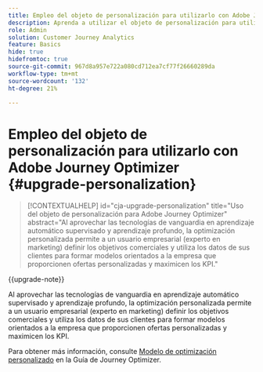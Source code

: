 ```yaml
---
title: Empleo del objeto de personalización para utilizarlo con Adobe Journey Optimizer
description: Aprenda a utilizar el objeto de personalización para utilizarlo con Adobe Journey Optimizer
role: Admin
solution: Customer Journey Analytics
feature: Basics
hide: true
hidefromtoc: true
source-git-commit: 967d8a957e722a080cd712ea7cf77f26660289da
workflow-type: tm+mt
source-wordcount: '132'
ht-degree: 21%

---
```


# Empleo del objeto de personalización para utilizarlo con Adobe Journey Optimizer {#upgrade-personalization}

<!-- markdownlint-disable MD034 -->

>[!CONTEXTUALHELP]
>id="cja-upgrade-personalization"
>title="Uso del objeto de personalización para Adobe Journey Optimizer"
>abstract="Al aprovechar las tecnologías de vanguardia en aprendizaje automático supervisado y aprendizaje profundo, la optimización personalizada permite a un usuario empresarial (experto en marketing) definir los objetivos comerciales y utiliza los datos de sus clientes para formar modelos orientados a la empresa que proporcionen ofertas personalizadas y maximicen los KPI."

<!-- markdownlint-enable MD034 -->

{{upgrade-note}}

Al aprovechar las tecnologías de vanguardia en aprendizaje automático supervisado y aprendizaje profundo, la optimización personalizada permite a un usuario empresarial (experto en marketing) definir los objetivos comerciales y utiliza los datos de sus clientes para formar modelos orientados a la empresa que proporcionen ofertas personalizadas y maximicen los KPI.

Para obtener más información, consulte [Modelo de optimización personalizado](https://experienceleague.adobe.com/en/docs/journey-optimizer/using/decisioning/offer-decisioning/rankings/ai-models/personalized-optimization-model) en la Guía de Journey Optimizer.

<!--

The result of the personalization object ends up in a dataset. The result of experimentation. When a customer has used AA with Target, that ends up in a complete different space than when they're migrating to CJA and they're going to use CJA with Adobe Target. 

Target was the old way of setting up an A/B test or experimentation. Then ensuring the results of those tests in Target ended up in AA for reporting. Now if you're using Target, instead of saying that you want the data in Target, you can now select CJA as your reporting source for an Adobe Target activity. So if a customer is doing this in AA and they want to move to CJA, ...

If a customer has AJO, and is using Offers in AJO, then they can set up offers, and that also creates datasets in Platform... But that's not relevant with upgrade, exactly.



Questions we need to answer:

1. How do we determine the personalization criteria (Red for user A and blue for User B)

1. What do we implement on the site to determine the red / blue object?


2 ways we can do it:

Manually rendering content or Automatically rendering content. 


## Manual implementation of the Web SDK


## Mobile SDK implementation 





## Tags

-->

